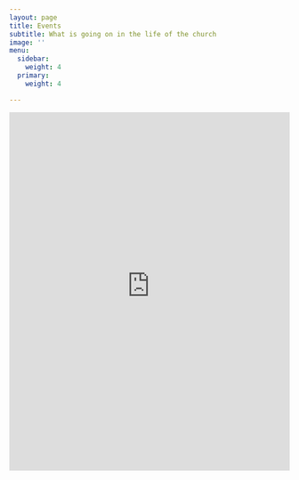 ```yaml
---
layout: page
title: Events
subtitle: What is going on in the life of the church
image: ''
menu:
  sidebar:
    weight: 4
  primary:
    weight: 4

---
```

<iframe frameborder="0" height="644" scrolling="yes" src="https://libertychurchwales.churchsuite.com/embed/calendar/events" style="border-width:0" width="100%" class="space--vertical"></iframe>